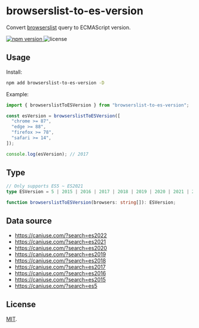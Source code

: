 # browserslist-to-es-version

Convert [browserslist](https://github.com/browserslist/browserslist) query to ECMAScript version.

<p>
  <a href="https://npmjs.com/package/browserslist-to-es-version">
   <img src="https://img.shields.io/npm/v/browserslist-to-es-version?style=flat-square&colorA=564341&colorB=EDED91" alt="npm version" />
  </a>
  <img src="https://img.shields.io/badge/License-MIT-blue.svg?style=flat-square&colorA=564341&colorB=EDED91" alt="license" />
</p>

## Usage

Install:

```bash
npm add browserslist-to-es-version -D
```

Example:

```ts
import { browserslistToESVersion } from "browserslist-to-es-version";

const esVersion = browserslistToESVersion([
  "chrome >= 87",
  "edge >= 88",
  "firefox >= 78",
  "safari >= 14",
]);

console.log(esVersion); // 2017
```

## Type

```ts
// Only supports ES5 ~ ES2021
type ESVersion = 5 | 2015 | 2016 | 2017 | 2018 | 2019 | 2020 | 2021 | 2022;

function browserslistToESVersion(browsers: string[]): ESVersion;
```

## Data source

- https://caniuse.com/?search=es2022
- https://caniuse.com/?search=es2021
- https://caniuse.com/?search=es2020
- https://caniuse.com/?search=es2019
- https://caniuse.com/?search=es2018
- https://caniuse.com/?search=es2017
- https://caniuse.com/?search=es2016
- https://caniuse.com/?search=es2015
- https://caniuse.com/?search=es5

## License

[MIT](./LICENSE).
